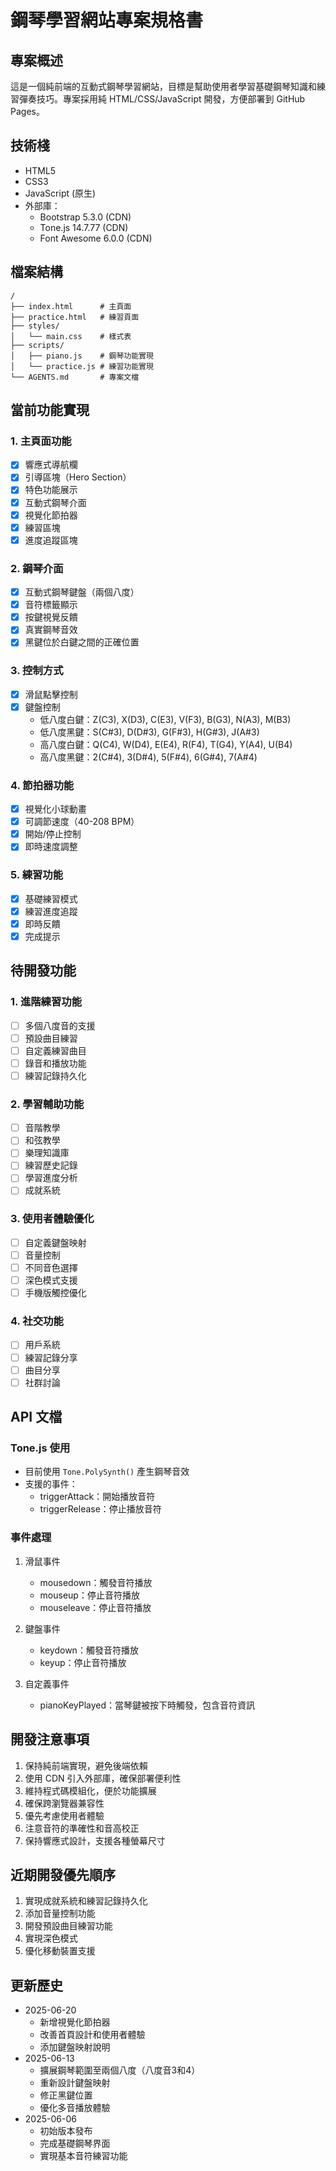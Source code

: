 # 鋼琴學習網站專案規格書

## 專案概述
這是一個純前端的互動式鋼琴學習網站，目標是幫助使用者學習基礎鋼琴知識和練習彈奏技巧。專案採用純 HTML/CSS/JavaScript 開發，方便部署到 GitHub Pages。

## 技術棧
- HTML5
- CSS3
- JavaScript (原生)
- 外部庫：
  - Bootstrap 5.3.0 (CDN)
  - Tone.js 14.7.77 (CDN)
  - Font Awesome 6.0.0 (CDN)

## 檔案結構
```
/
├── index.html      # 主頁面
├── practice.html   # 練習頁面
├── styles/
│   └── main.css    # 樣式表
├── scripts/
│   ├── piano.js    # 鋼琴功能實現
│   └── practice.js # 練習功能實現
└── AGENTS.md       # 專案文檔
```

## 當前功能實現

### 1. 主頁面功能
- [x] 響應式導航欄
- [x] 引導區塊（Hero Section）
- [x] 特色功能展示
- [x] 互動式鋼琴介面
- [x] 視覺化節拍器
- [x] 練習區塊
- [x] 進度追蹤區塊

### 2. 鋼琴介面
- [x] 互動式鋼琴鍵盤（兩個八度）
- [x] 音符標籤顯示
- [x] 按鍵視覺反饋
- [x] 真實鋼琴音效
- [x] 黑鍵位於白鍵之間的正確位置

### 3. 控制方式
- [x] 滑鼠點擊控制
- [x] 鍵盤控制
  - 低八度白鍵：Z(C3), X(D3), C(E3), V(F3), B(G3), N(A3), M(B3)
  - 低八度黑鍵：S(C#3), D(D#3), G(F#3), H(G#3), J(A#3)
  - 高八度白鍵：Q(C4), W(D4), E(E4), R(F4), T(G4), Y(A4), U(B4)
  - 高八度黑鍵：2(C#4), 3(D#4), 5(F#4), 6(G#4), 7(A#4)

### 4. 節拍器功能
- [x] 視覺化小球動畫
- [x] 可調節速度（40-208 BPM）
- [x] 開始/停止控制
- [x] 即時速度調整

### 5. 練習功能
- [x] 基礎練習模式
- [x] 練習進度追蹤
- [x] 即時反饋
- [x] 完成提示

## 待開發功能

### 1. 進階練習功能
- [ ] 多個八度音的支援
- [ ] 預設曲目練習
- [ ] 自定義練習曲目
- [ ] 錄音和播放功能
- [ ] 練習記錄持久化

### 2. 學習輔助功能
- [ ] 音階教學
- [ ] 和弦教學
- [ ] 樂理知識庫
- [ ] 練習歷史記錄
- [ ] 學習進度分析
- [ ] 成就系統

### 3. 使用者體驗優化
- [ ] 自定義鍵盤映射
- [ ] 音量控制
- [ ] 不同音色選擇
- [ ] 深色模式支援
- [ ] 手機版觸控優化

### 4. 社交功能
- [ ] 用戶系統
- [ ] 練習記錄分享
- [ ] 曲目分享
- [ ] 社群討論

## API 文檔

### Tone.js 使用
- 目前使用 `Tone.PolySynth()` 產生鋼琴音效
- 支援的事件：
  - triggerAttack：開始播放音符
  - triggerRelease：停止播放音符

### 事件處理
1. 滑鼠事件
   - mousedown：觸發音符播放
   - mouseup：停止音符播放
   - mouseleave：停止音符播放

2. 鍵盤事件
   - keydown：觸發音符播放
   - keyup：停止音符播放

3. 自定義事件
   - pianoKeyPlayed：當琴鍵被按下時觸發，包含音符資訊

## 開發注意事項
1. 保持純前端實現，避免後端依賴
2. 使用 CDN 引入外部庫，確保部署便利性
3. 維持程式碼模組化，便於功能擴展
4. 確保跨瀏覽器兼容性
5. 優先考慮使用者體驗
6. 注意音符的準確性和音高校正
7. 保持響應式設計，支援各種螢幕尺寸

## 近期開發優先順序
1. 實現成就系統和練習記錄持久化
2. 添加音量控制功能
3. 開發預設曲目練習功能
4. 實現深色模式
5. 優化移動裝置支援

## 更新歷史
- 2025-06-20
  - 新增視覺化節拍器
  - 改善首頁設計和使用者體驗
  - 添加鍵盤映射說明
- 2025-06-13
  - 擴展鋼琴範圍至兩個八度（八度音3和4）
  - 重新設計鍵盤映射
  - 修正黑鍵位置
  - 優化多音播放體驗
- 2025-06-06
  - 初始版本發布
  - 完成基礎鋼琴界面
  - 實現基本音符練習功能
